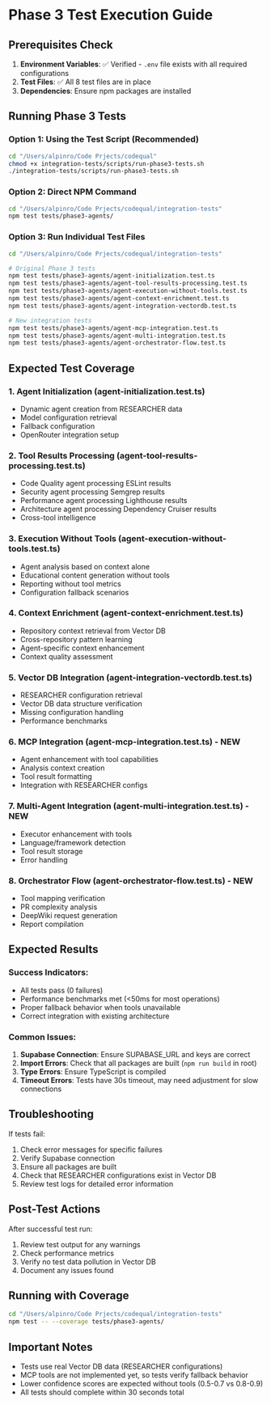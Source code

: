 # Phase 3 Test Execution Guide

## Prerequisites Check

1. **Environment Variables**: ✅ Verified - `.env` file exists with all required configurations
2. **Test Files**: ✅ All 8 test files are in place
3. **Dependencies**: Ensure npm packages are installed

## Running Phase 3 Tests

### Option 1: Using the Test Script (Recommended)
```bash
cd "/Users/alpinro/Code Prjects/codequal"
chmod +x integration-tests/scripts/run-phase3-tests.sh
./integration-tests/scripts/run-phase3-tests.sh
```

### Option 2: Direct NPM Command
```bash
cd "/Users/alpinro/Code Prjects/codequal/integration-tests"
npm test tests/phase3-agents/
```

### Option 3: Run Individual Test Files
```bash
cd "/Users/alpinro/Code Prjects/codequal/integration-tests"

# Original Phase 3 tests
npm test tests/phase3-agents/agent-initialization.test.ts
npm test tests/phase3-agents/agent-tool-results-processing.test.ts
npm test tests/phase3-agents/agent-execution-without-tools.test.ts
npm test tests/phase3-agents/agent-context-enrichment.test.ts
npm test tests/phase3-agents/agent-integration-vectordb.test.ts

# New integration tests
npm test tests/phase3-agents/agent-mcp-integration.test.ts
npm test tests/phase3-agents/agent-multi-integration.test.ts
npm test tests/phase3-agents/agent-orchestrator-flow.test.ts
```

## Expected Test Coverage

### 1. Agent Initialization (agent-initialization.test.ts)
- Dynamic agent creation from RESEARCHER data
- Model configuration retrieval
- Fallback configuration
- OpenRouter integration setup

### 2. Tool Results Processing (agent-tool-results-processing.test.ts)
- Code Quality agent processing ESLint results
- Security agent processing Semgrep results
- Performance agent processing Lighthouse results
- Architecture agent processing Dependency Cruiser results
- Cross-tool intelligence

### 3. Execution Without Tools (agent-execution-without-tools.test.ts)
- Agent analysis based on context alone
- Educational content generation without tools
- Reporting without tool metrics
- Configuration fallback scenarios

### 4. Context Enrichment (agent-context-enrichment.test.ts)
- Repository context retrieval from Vector DB
- Cross-repository pattern learning
- Agent-specific context enhancement
- Context quality assessment

### 5. Vector DB Integration (agent-integration-vectordb.test.ts)
- RESEARCHER configuration retrieval
- Vector DB data structure verification
- Missing configuration handling
- Performance benchmarks

### 6. MCP Integration (agent-mcp-integration.test.ts) - NEW
- Agent enhancement with tool capabilities
- Analysis context creation
- Tool result formatting
- Integration with RESEARCHER configs

### 7. Multi-Agent Integration (agent-multi-integration.test.ts) - NEW
- Executor enhancement with tools
- Language/framework detection
- Tool result storage
- Error handling

### 8. Orchestrator Flow (agent-orchestrator-flow.test.ts) - NEW
- Tool mapping verification
- PR complexity analysis
- DeepWiki request generation
- Report compilation

## Expected Results

### Success Indicators:
- All tests pass (0 failures)
- Performance benchmarks met (<50ms for most operations)
- Proper fallback behavior when tools unavailable
- Correct integration with existing architecture

### Common Issues:
1. **Supabase Connection**: Ensure SUPABASE_URL and keys are correct
2. **Import Errors**: Check that all packages are built (`npm run build` in root)
3. **Type Errors**: Ensure TypeScript is compiled
4. **Timeout Errors**: Tests have 30s timeout, may need adjustment for slow connections

## Troubleshooting

If tests fail:
1. Check error messages for specific failures
2. Verify Supabase connection
3. Ensure all packages are built
4. Check that RESEARCHER configurations exist in Vector DB
5. Review test logs for detailed error information

## Post-Test Actions

After successful test run:
1. Review test output for any warnings
2. Check performance metrics
3. Verify no test data pollution in Vector DB
4. Document any issues found

## Running with Coverage
```bash
cd "/Users/alpinro/Code Prjects/codequal/integration-tests"
npm test -- --coverage tests/phase3-agents/
```

## Important Notes

- Tests use real Vector DB data (RESEARCHER configurations)
- MCP tools are not implemented yet, so tests verify fallback behavior
- Lower confidence scores are expected without tools (0.5-0.7 vs 0.8-0.9)
- All tests should complete within 30 seconds total
